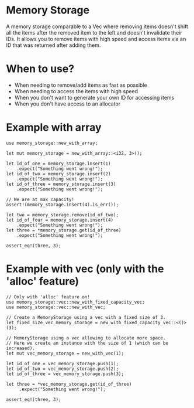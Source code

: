 # Memory Storage
A memory storage comparable to a Vec where removing items doesn't shift all the items after the removed item to the left and doesn't invalidate their IDs. It allows you to remove items with high speed and access items via an ID that was returned after adding them.
# When to use?
* When needing to remove/add items as fast as possible
* When needing to access the items with high speed
* When you don't want to generate your own ID for accessing items
* When you don't have access to an allocator
# Example with array
```
use memory_storage::new_with_array;

let mut memory_storage = new_with_array::<i32, 3>();

let id_of_one = memory_storage.insert(1)
    .expect("Something went wrong!");
let id_of_two = memory_storage.insert(2)
    .expect("Something went wrong!");
let id_of_three = memory_storage.insert(3)
    .expect("Something went wrong!");

// We are at max capacity!
assert!(memory_storage.insert(4).is_err());

let two = memory_storage.remove(id_of_two);
let id_of_four = memory_storage.insert(4)
    .expect("Something went wrong!");
let three = *memory_storage.get(id_of_three)
    .expect("Something went wrong!");

assert_eq!(three, 3);
```
# Example with vec (only with the 'alloc' feature)
```
// Only with 'alloc' feature on!
use memory_storage::vec::new_with_fixed_capacity_vec;
use memory_storage::vec::new_with_vec;

// Create a MemoryStorage using a vec with a fixed size of 3.
let fixed_size_vec_memory_storage = new_with_fixed_capacity_vec::<()>(3);

// MemoryStorage using a vec allowing to allocate more space.
// Here we create an instance with the size of 1 (which can be increased).
let mut vec_memory_storage = new_with_vec(1);

let id_of_one = vec_memory_storage.push(1);
let id_of_two = vec_memory_storage.push(2);
let id_of_three = vec_memory_storage.push(3);

let three = *vec_memory_storage.get(id_of_three)
     .expect("Something went wrong!");

assert_eq!(three, 3);
```